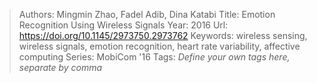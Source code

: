 > Authors: Mingmin Zhao, Fadel Adib, Dina Katabi
> Title: Emotion Recognition Using Wireless Signals
> Year: 2016
> Url: https://doi.org/10.1145/2973750.2973762
> Keywords: wireless sensing, wireless signals, emotion recognition, heart rate variability, affective computing
> Series: MobiCom '16
> Tags: *Define your own tags here, separate by comma*